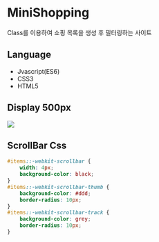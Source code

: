 # MiniShopping
Class를 이용하여 쇼핑 목록을 생성 후 필터링하는 사이트

## Language
 * Jvascript(ES6)
 * CSS3
 * HTML5

## Display 500px
<img src="https://user-images.githubusercontent.com/20200820/82986190-62855100-a030-11ea-8b2b-a2d8302aeb7a.PNG" />

## ScrollBar Css
```css
#items::-webkit-scrollbar {
    width: 4px;
    background-color: black;
}
#items::-webkit-scrollbar-thumb {
    background-color: #ddd;
    border-radius: 10px;
}
#items::-webkit-scrollbar-track {
    background-color: grey;
    border-radius: 10px;
}
```
